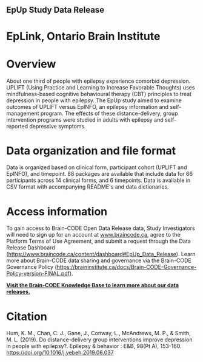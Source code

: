 ## EpUp Study Data Release

# EpLink, Ontario Brain Institute

# Overview

About one third of people with epilepsy experience comorbid depression. UPLIFT (Using Practice and Learning to Increase Favorable Thoughts) uses mindfulness-based cognitive behavioural therapy (CBT) principles to treat depression in people with epilepsy. The EpUp study aimed to examine outcomes of UPLIFT versus EpINFO, an epilepsy information and self-management program. The effects of these distance-delivery, group intervention programs were studied in adults with epilepsy and self-reported depressive symptoms. 

# Data organization and file format

Data is organized based on clinical form, participant cohort (UPLIFT and EpINFO), and timepoint.  88 packages are available that include data for 66 participants across 14 clinical forms, and 6 timepoints.  Data is available in CSV format with accompanying README's and data dictionaries.  

# Access information

To gain access to Brain-CODE Open Data Release data, Study Investigators will need to sign up for an account at www.braincode.ca, agree to the Platform Terms of Use Agreement, and submit a request through the Data Release Dashboard (https://www.braincode.ca/content/dashboard#EpUp_Data_Release). Learn more about Brain-CODE data sharing and governance via the Brain-CODE Governance Policy (https://braininstitute.ca/docs/Brain-CODE-Governance-Policy-version-FINAL.pdf). 

**[Visit the Brain-CODE Knowledge Base to learn more about our data releases.](https://indocconsortium.atlassian.net/wiki/spaces/JSDNXT/pages/1933279255/Data+Release+Articles)**

# Citation

Hum, K. M., Chan, C. J., Gane, J., Conway, L., McAndrews, M. P., & Smith, M. L. (2019). Do distance-delivery group interventions improve depression in people with epilepsy?. Epilepsy & behavior : E&B, 98(Pt A), 153-160. https://doi.org/10.1016/j.yebeh.2019.06.037